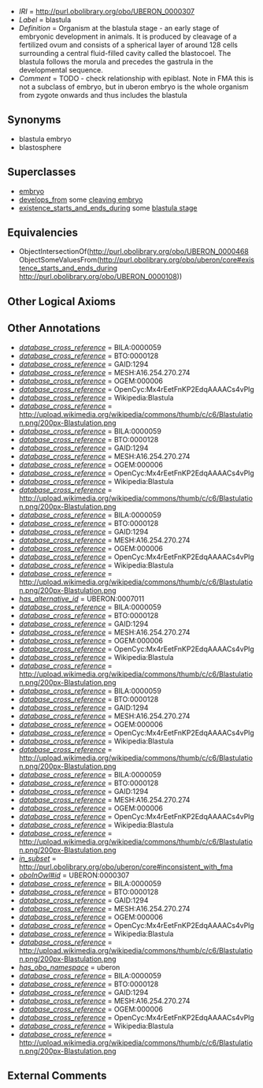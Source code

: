  * *IRI* = http://purl.obolibrary.org/obo/UBERON_0000307
 * *Label* = blastula
 * *Definition* = Organism at the blastula stage - an early stage of embryonic development in animals. It is produced by cleavage of a fertilized ovum and consists of a spherical layer of around 128 cells surrounding a central fluid-filled cavity called the blastocoel. The blastula follows the morula and precedes the gastrula in the developmental sequence.
 * *Comment* = TODO - check relationship with epiblast. Note in FMA this is not a subclass of embryo, but in uberon embryo is the whole organism from zygote onwards and thus includes the blastula

## Synonyms

 * blastula embryo
 * blastosphere

## Superclasses

 * [embryo](../../UBERON/22/UBERON_0000922.md)
 * [develops_from](../../RO/02/RO_0002202.md) some [cleaving embryo](../../UBERON/10/UBERON_0007010.md)
 * [existence_starts_and_ends_during](../../core#existence/ng/core#existence_starts_and_ends_during.md) some [blastula stage](../../UBERON/08/UBERON_0000108.md)

## Equivalencies

 * ObjectIntersectionOf(<http://purl.obolibrary.org/obo/UBERON_0000468> ObjectSomeValuesFrom(<http://purl.obolibrary.org/obo/uberon/core#existence_starts_and_ends_during> <http://purl.obolibrary.org/obo/UBERON_0000108>))

## Other Logical Axioms


## Other Annotations

 * *[database_cross_reference](../../ef/oboInOwl#hasDbXref.md)* = BILA:0000059
 * *[database_cross_reference](../../ef/oboInOwl#hasDbXref.md)* = BTO:0000128
 * *[database_cross_reference](../../ef/oboInOwl#hasDbXref.md)* = GAID:1294
 * *[database_cross_reference](../../ef/oboInOwl#hasDbXref.md)* = MESH:A16.254.270.274
 * *[database_cross_reference](../../ef/oboInOwl#hasDbXref.md)* = OGEM:000006
 * *[database_cross_reference](../../ef/oboInOwl#hasDbXref.md)* = OpenCyc:Mx4rEetFnKP2EdqAAAACs4vPlg
 * *[database_cross_reference](../../ef/oboInOwl#hasDbXref.md)* = Wikipedia:Blastula
 * *[database_cross_reference](../../ef/oboInOwl#hasDbXref.md)* = http://upload.wikimedia.org/wikipedia/commons/thumb/c/c6/Blastulation.png/200px-Blastulation.png
 * *[database_cross_reference](../../ef/oboInOwl#hasDbXref.md)* = BILA:0000059
 * *[database_cross_reference](../../ef/oboInOwl#hasDbXref.md)* = BTO:0000128
 * *[database_cross_reference](../../ef/oboInOwl#hasDbXref.md)* = GAID:1294
 * *[database_cross_reference](../../ef/oboInOwl#hasDbXref.md)* = MESH:A16.254.270.274
 * *[database_cross_reference](../../ef/oboInOwl#hasDbXref.md)* = OGEM:000006
 * *[database_cross_reference](../../ef/oboInOwl#hasDbXref.md)* = OpenCyc:Mx4rEetFnKP2EdqAAAACs4vPlg
 * *[database_cross_reference](../../ef/oboInOwl#hasDbXref.md)* = Wikipedia:Blastula
 * *[database_cross_reference](../../ef/oboInOwl#hasDbXref.md)* = http://upload.wikimedia.org/wikipedia/commons/thumb/c/c6/Blastulation.png/200px-Blastulation.png
 * *[database_cross_reference](../../ef/oboInOwl#hasDbXref.md)* = BILA:0000059
 * *[database_cross_reference](../../ef/oboInOwl#hasDbXref.md)* = BTO:0000128
 * *[database_cross_reference](../../ef/oboInOwl#hasDbXref.md)* = GAID:1294
 * *[database_cross_reference](../../ef/oboInOwl#hasDbXref.md)* = MESH:A16.254.270.274
 * *[database_cross_reference](../../ef/oboInOwl#hasDbXref.md)* = OGEM:000006
 * *[database_cross_reference](../../ef/oboInOwl#hasDbXref.md)* = OpenCyc:Mx4rEetFnKP2EdqAAAACs4vPlg
 * *[database_cross_reference](../../ef/oboInOwl#hasDbXref.md)* = Wikipedia:Blastula
 * *[database_cross_reference](../../ef/oboInOwl#hasDbXref.md)* = http://upload.wikimedia.org/wikipedia/commons/thumb/c/c6/Blastulation.png/200px-Blastulation.png
 * *[has_alternative_id](../../Id/oboInOwl#hasAlternativeId.md)* = UBERON:0007011
 * *[database_cross_reference](../../ef/oboInOwl#hasDbXref.md)* = BILA:0000059
 * *[database_cross_reference](../../ef/oboInOwl#hasDbXref.md)* = BTO:0000128
 * *[database_cross_reference](../../ef/oboInOwl#hasDbXref.md)* = GAID:1294
 * *[database_cross_reference](../../ef/oboInOwl#hasDbXref.md)* = MESH:A16.254.270.274
 * *[database_cross_reference](../../ef/oboInOwl#hasDbXref.md)* = OGEM:000006
 * *[database_cross_reference](../../ef/oboInOwl#hasDbXref.md)* = OpenCyc:Mx4rEetFnKP2EdqAAAACs4vPlg
 * *[database_cross_reference](../../ef/oboInOwl#hasDbXref.md)* = Wikipedia:Blastula
 * *[database_cross_reference](../../ef/oboInOwl#hasDbXref.md)* = http://upload.wikimedia.org/wikipedia/commons/thumb/c/c6/Blastulation.png/200px-Blastulation.png
 * *[database_cross_reference](../../ef/oboInOwl#hasDbXref.md)* = BILA:0000059
 * *[database_cross_reference](../../ef/oboInOwl#hasDbXref.md)* = BTO:0000128
 * *[database_cross_reference](../../ef/oboInOwl#hasDbXref.md)* = GAID:1294
 * *[database_cross_reference](../../ef/oboInOwl#hasDbXref.md)* = MESH:A16.254.270.274
 * *[database_cross_reference](../../ef/oboInOwl#hasDbXref.md)* = OGEM:000006
 * *[database_cross_reference](../../ef/oboInOwl#hasDbXref.md)* = OpenCyc:Mx4rEetFnKP2EdqAAAACs4vPlg
 * *[database_cross_reference](../../ef/oboInOwl#hasDbXref.md)* = Wikipedia:Blastula
 * *[database_cross_reference](../../ef/oboInOwl#hasDbXref.md)* = http://upload.wikimedia.org/wikipedia/commons/thumb/c/c6/Blastulation.png/200px-Blastulation.png
 * *[database_cross_reference](../../ef/oboInOwl#hasDbXref.md)* = BILA:0000059
 * *[database_cross_reference](../../ef/oboInOwl#hasDbXref.md)* = BTO:0000128
 * *[database_cross_reference](../../ef/oboInOwl#hasDbXref.md)* = GAID:1294
 * *[database_cross_reference](../../ef/oboInOwl#hasDbXref.md)* = MESH:A16.254.270.274
 * *[database_cross_reference](../../ef/oboInOwl#hasDbXref.md)* = OGEM:000006
 * *[database_cross_reference](../../ef/oboInOwl#hasDbXref.md)* = OpenCyc:Mx4rEetFnKP2EdqAAAACs4vPlg
 * *[database_cross_reference](../../ef/oboInOwl#hasDbXref.md)* = Wikipedia:Blastula
 * *[database_cross_reference](../../ef/oboInOwl#hasDbXref.md)* = http://upload.wikimedia.org/wikipedia/commons/thumb/c/c6/Blastulation.png/200px-Blastulation.png
 * *[in_subset](../../et/oboInOwl#inSubset.md)* = http://purl.obolibrary.org/obo/uberon/core#inconsistent_with_fma
 * *[oboInOwl#id](../../id/oboInOwl#id.md)* = UBERON:0000307
 * *[database_cross_reference](../../ef/oboInOwl#hasDbXref.md)* = BILA:0000059
 * *[database_cross_reference](../../ef/oboInOwl#hasDbXref.md)* = BTO:0000128
 * *[database_cross_reference](../../ef/oboInOwl#hasDbXref.md)* = GAID:1294
 * *[database_cross_reference](../../ef/oboInOwl#hasDbXref.md)* = MESH:A16.254.270.274
 * *[database_cross_reference](../../ef/oboInOwl#hasDbXref.md)* = OGEM:000006
 * *[database_cross_reference](../../ef/oboInOwl#hasDbXref.md)* = OpenCyc:Mx4rEetFnKP2EdqAAAACs4vPlg
 * *[database_cross_reference](../../ef/oboInOwl#hasDbXref.md)* = Wikipedia:Blastula
 * *[database_cross_reference](../../ef/oboInOwl#hasDbXref.md)* = http://upload.wikimedia.org/wikipedia/commons/thumb/c/c6/Blastulation.png/200px-Blastulation.png
 * *[has_obo_namespace](../../ce/oboInOwl#hasOBONamespace.md)* = uberon
 * *[database_cross_reference](../../ef/oboInOwl#hasDbXref.md)* = BILA:0000059
 * *[database_cross_reference](../../ef/oboInOwl#hasDbXref.md)* = BTO:0000128
 * *[database_cross_reference](../../ef/oboInOwl#hasDbXref.md)* = GAID:1294
 * *[database_cross_reference](../../ef/oboInOwl#hasDbXref.md)* = MESH:A16.254.270.274
 * *[database_cross_reference](../../ef/oboInOwl#hasDbXref.md)* = OGEM:000006
 * *[database_cross_reference](../../ef/oboInOwl#hasDbXref.md)* = OpenCyc:Mx4rEetFnKP2EdqAAAACs4vPlg
 * *[database_cross_reference](../../ef/oboInOwl#hasDbXref.md)* = Wikipedia:Blastula
 * *[database_cross_reference](../../ef/oboInOwl#hasDbXref.md)* = http://upload.wikimedia.org/wikipedia/commons/thumb/c/c6/Blastulation.png/200px-Blastulation.png

## External Comments

